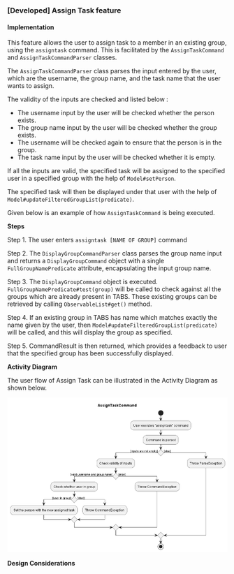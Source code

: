 ### **\[Developed\] Assign Task feature**

#### **Implementation**

This feature allows the user to assign task to a member in an existing group, using the `assigntask` command. This is facilitated by the `AssignTaskCommand` and `AssignTaskCommandParser` classes.

The `AssignTaskCommandParser` class parses the input entered by the user, which are the username, the group name, and the task name that the user wants to assign.

The validity of the inputs are checked and listed below :
- The username input by the user will be checked whether the person exists.
- The group name input by the user will be checked whether the group exists.
- The username will be checked again to ensure that the person is in the group.
- The task name input by the user will be checked whether it is empty.

If all the inputs are valid, the specified task will be assigned to the specified user in a specified group with the help of `Model#setPerson`.

The specified task will then be displayed under that user with the help of `Model#updateFilteredGroupList(predicate)`.

Given below is an example of how `AssignTaskCommand` is being executed.

**Steps**

Step 1. The user enters `assigntask [NAME OF GROUP]` command

Step 2. The  `DisplayGroupCommandParser` class parses the group name input and returns a `DisplayGroupCommand` object with a single `FullGroupNamePredicate` attribute, encapsulating the input group name.

Step 3. The `DisplayGroupCommand` object is executed. `FullGroupNamePredicate#test(group)` will be called to check against all the groups which are already present in TABS. These existing groups can be retrieved by calling `ObservableList#get()` method.

Step 4. If an existing group in TABS has name which matches exactly the name given by the user, then `Model#updateFilteredGroupList(predicate)` will be called, and this will display the group as specified.

Step 5. CommandResult is then returned, which provides a feedback to user that the specified group has been successfully
displayed.

**Activity Diagram**

The user flow of Assign Task can be illustrated in the Activity Diagram as shown below.

<img src="images/AssignTaskActivityDiagram-AssignTaskCommand.png" width="800" />

**Design Considerations**